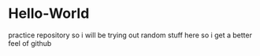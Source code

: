 # Hello-World
practice repository
so i will be trying out random stuff here so i get a better feel of github
